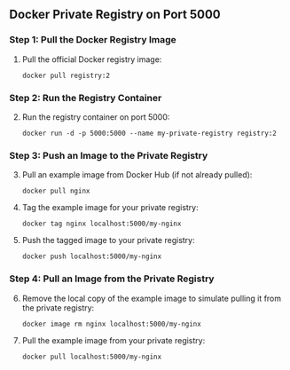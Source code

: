 ## Docker Private Registry on Port 5000

### Step 1: Pull the Docker Registry Image
1. Pull the official Docker registry image:
    ```
    docker pull registry:2
    ```

### Step 2: Run the Registry Container
2. Run the registry container on port 5000:
    ```
    docker run -d -p 5000:5000 --name my-private-registry registry:2
    ```

### Step 3: Push an Image to the Private Registry
3. Pull an example image from Docker Hub (if not already pulled):
    ```
    docker pull nginx
    ```

4. Tag the example image for your private registry:
    ```
    docker tag nginx localhost:5000/my-nginx
    ```

5. Push the tagged image to your private registry:
    ```
    docker push localhost:5000/my-nginx
    ```

### Step 4: Pull an Image from the Private Registry
6. Remove the local copy of the example image to simulate pulling it from the private registry:
    ```
    docker image rm nginx localhost:5000/my-nginx
    ```

7. Pull the example image from your private registry:
    ```
    docker pull localhost:5000/my-nginx
    ```
